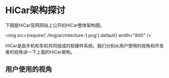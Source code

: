 # HiCar架构探讨

下图是HiCar官网网站上公开的HiCar整体架构图。

<img
  src={require('./img/architecture-1.png').default}
  width="800" 
/>

HiCar是由手机和车机共同组成的软硬件系统。我们分别从用户使用的视角和开发者的视角讲一下上面的HiCar架构。

## 用户使用的视角

